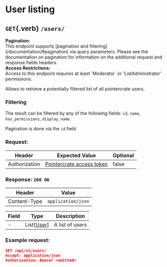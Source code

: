 <div class='panel fade js-scroll-anim' data-anim='fade'>

# User listing

## `GET`{.verb} `/users/`

<div class='info-green'>
<b>Pagination:</b><br>
This endpoint supports [pagination and filtering](/documentation/#pagination) via query parameters. Please see the documentation on pagination for information
on the additional request and response fields headers.
</div>

<div class='info-yellow'>
<b>Access Restrictions:</b><br>
Access to this endpoint requires at least `Moderator` or 'ListAdministrator' permissions.
</div>

Allows to retrieve a potentially filtered list of all pointercrate users.

### Filtering

The result can be filtered by any of the following fields: `id`, `name`, `has_permissions`, `display_name`.

Pagination is done via the `id` field.

### Request:

| Header        | Expected Value                                             | Optional |
| ------------- | ---------------------------------------------------------- | -------- |
| Authorization | [Pointercrate access token](/documentation/#access-tokens) | false    |

### Response: `200 OK`

| Header       | Value              |
| ------------ | ------------------ |
| Content-Type | `application/json` |

| Field | Type                                       | Description     |
| ----- | ------------------------------------------ | --------------- |
| -     | List[[User](/documentation/objects/#user)] | A list of users |

### Example request:

```json
GET /api/v1/users/
Accept: application/json
Authorization: Bearer <omitted>
```

</div>
